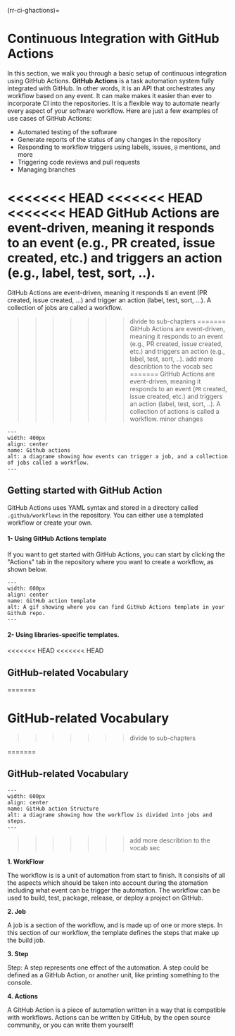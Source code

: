 (rr-ci-ghactions)=
# Continuous Integration with GitHub Actions

In this section, we walk you through a basic setup of continuous integration using GitHub Actions. **GitHub Actions** is a task automation system fully integrated with GitHub. In other words, it is an API that orchestrates any workflow based on any event. It can make makes it easier than ever to incorporate CI into the repositories. It is a flexible way to automate nearly every aspect of your software workflow. Here are just a few examples of use cases of GitHub Actions:

- Automated testing of the software
- Generate reports of the status of any changes in the repository
- Responding to workflow triggers using labels, issues, `@` mentions, and more
- Triggering code reviews and pull requests
- Managing branches

<<<<<<< HEAD
<<<<<<< HEAD
<<<<<<< HEAD
GitHub Actions are event-driven, meaning it responds to an event (e.g., PR created, issue created, etc.) and triggers an action (e.g., label, test, sort, ..).
=======
GitHub Actions are event-driven, meaning it responds ti an event (PR created, issue created, ...) and trigger an action (label, test, sort, ...). A collection of jobs are called a workflow.

>>>>>>> divide to sub-chapters
=======
GitHub Actions are event-driven, meaning it responds to an event (e.g., PR created, issue created, etc.) and triggers an action (e.g., label, test, sort, ..).
>>>>>>> add more describtion to the vocab sec
=======
GitHub Actions are event-driven, meaning it responds to an event (`PR` created, issue created, etc.) and triggers an action (label, test, sort, ..). A collection of actions is called a workflow.
>>>>>>> minor changes

```{figure} ../../figures/gih_action_diagrame.png
---
width: 400px
align: center
name: Github actions
alt: a diagrame showing how events can trigger a job, and a collection of jobs called a workflow.
---
```

## Getting started with GitHub Action

GitHub Actions uses YAML syntax and stored in a directory called `.github/workflows` in the repository. You can either use a templated workflow or create your own.

#### 1- Using GitHub Actions template

If you want to get started with GitHub Actions, you can start by clicking the "Actions" tab in the repository where you want to create a workflow, as shown below.

```{figure} ../../figures/gifs/start_ghactions.gif
---
width: 600px
align: center
name: GitHub action template
alt: A gif showing where you can find GitHub Actions template in your Github repo.
---
```

#### 2- Using libraries-specific templates.

<<<<<<< HEAD
<<<<<<< HEAD
## GitHub-related Vocabulary
=======


# GitHub-related Vocabulary
>>>>>>> divide to sub-chapters
<!-- (I'll explain each vocab separately using diagrams made with adobe illustrator) -->
=======
## GitHub-related Vocabulary


```{figure} ../../figures/gh_actions_structure.png
---
width: 600px
align: center
name: GitHub action Structure
alt: a diagrame showing how the workflow is divided into jobs and steps.
---
```
>>>>>>> add more describtion to the vocab sec

**1. WorkFlow**

The workflow is is a unit of automation from start to finish. It consisits of all the aspects which should be taken into account during the atomation including what event can be trigger the automation. The workflow can be used to build, test, package, release, or deploy a project on GitHub.

**2. Job**

A job is a section of the workflow, and is made up of one or more steps. In this section of our workflow, the template defines the steps that make up the build job.

**3. Step**

Step: A step represents one effect of the automation. A step could be defined as a GitHub Action, or another unit, like printing something to the console.

**4. Actions**

A GitHub Action is a piece of automation written in a way that is compatible with workflows. Actions can be written by GitHub, by the open source community, or you can write them yourself!
